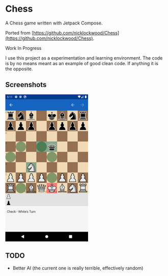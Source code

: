 # Chess
A Chess game written with Jetpack Compose.

Ported from [https://github.com/nicklockwood/Chess](https://github.com/nicklockwood/Chess).

Work In Progress

I use this project as a experimentation and learning environment. The code is by no means meant as an example of good clean code.
If anything it is the opposite.

## Screenshots

<img src="/screenshots/shot1.png" width="260">

## TODO
- Better AI (the current one is really terrible, effectively random)
